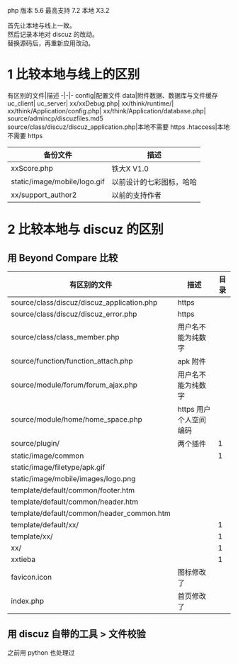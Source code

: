 php 版本 5.6 最高支持 7.2
本地 X3.2 

首先让本地与线上一致。  
然后记录本地对 discuz 的改动。  
替换源码后，再重新应用改动。

# 1 比较本地与线上的区别
有区别的文件|描述
-|-|-
config|配置文件
data|附件数据、数据库与文件缓存
uc_client|
uc_server|
xx/xxDebug.php|
xx/think/runtime/|
xx/think/Application/config.php|
xx/think/Application/database.php|
source/admincp/discuzfiles.md5
source/class/discuz/discuz_application.php|本地不需要 https
.htaccess|本地不需要 https

备份文件|描述
-|-
xxScore.php|铁大X V1.0|
static/image/mobile/logo.gif|以前设计的七彩图标，哈哈
xx/support_author2|以前的支持作者

# 2 比较本地与 discuz 的区别
## 用 Beyond Compare 比较
有区别的文件|描述|目录
-|-|-
source/class/discuz/discuz_application.php|https
source/class/discuz/discuz_error.php|https
source/class/class_member.php|用户名不能为纯数字
source/function/function_attach.php|apk 附件
source/module/forum/forum_ajax.php|用户名不能为纯数字
source/module/home/home_space.php|https 用户个人空间编码
source/plugin/|两个插件|1
static/image/common||1
static/image/filetype/apk.gif|
static/image/mobile/images/logo.png|
template/default/common/footer.htm|
template/default/common/header.htm|
template/default/common/header_common.htm|
template/default/xx/||1
template/xx/||1
xx/||1
xxtieba||1
favicon.icon|图标修改了
index.php|首页修改了

## 用 discuz 自带的工具 > 文件校验
之前用 python 也处理过
